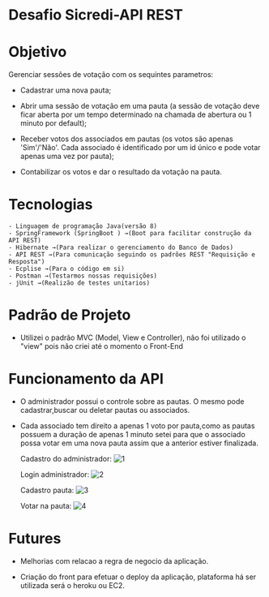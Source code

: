 # Desafio Sicredi-API REST 

  
#  Objetivo

Gerenciar sessões de votação com os sequintes parametros:

- Cadastrar uma nova pauta;

- Abrir uma sessão de votação em uma pauta (a sessão de votação deve ficar aberta por um tempo 
determinado na chamada de abertura ou 1 minuto por default);

- Receber votos dos associados em pautas (os votos são apenas 'Sim'/'Não'. Cada associado é 
identificado por um id único e pode votar apenas uma vez por pauta);

- Contabilizar os votos e dar o resultado da votação na pauta.


# Tecnologias
    - Linguagem de programação Java(versão 8)
    - SpringFramework (SpringBoot ) →(Boot para facilitar construção da API REST)
    - Hibernate →(Para realizar o gerenciamento do Banco de Dados)
    - API REST →(Para comunicação seguindo os padrões REST "Requisição e Resposta")
    - Ecplise →(Para o código em si)
    - Postman →(Testarmos nossas requisições)
    - jUnit →(Realizão de testes unitarios)


 # Padrão de Projeto
 
-  Utilizei o padrão MVC (Model, View e Controller), não foi utilizado o "view" pois não criei até o momento o Front-End

# Funcionamento da API

- O administrador possui o controle sobre as pautas. O mesmo pode cadastrar,buscar ou deletar pautas ou associados.
- Cada associado tem direito a apenas 1 voto por pauta,como as pautas possuem a duração de apenas 1 minuto setei para que o associado possa votar em uma nova pauta assim que a anterior estiver finalizada. 
 
   Cadastro do administrador:
   ![1](https://i.imgur.com/vWGD1fS.png)
   
    Login administrador:
   ![2](https://i.imgur.com/P6q8Ffg.png)
   
    Cadastro pauta:
   ![3](https://i.imgur.com/t2zzxsi.png)
   
    Votar na pauta:
   ![4](https://i.imgur.com/1FWKYcK.png)
  
# Futures
  
  - Melhorias com relacao a regra de negocio da aplicação.
  
  - Criação do front para efetuar o deploy da aplicação, plataforma há ser utilizada será o heroku ou EC2.

  
